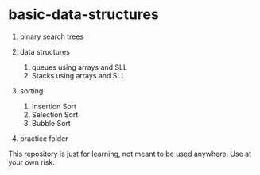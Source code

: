 # basic-data-structures

1. binary search trees
2. data structures
   1. queues using arrays and SLL
   2. Stacks using arrays and SLL
3. sorting
   1. Insertion Sort
   2. Selection Sort
   3. Bubble Sort

4. practice folder

This repository is just for learning, not meant to be used anywhere. Use at your own risk.
